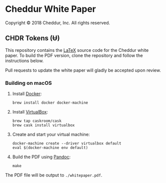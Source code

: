 # Cheddur White Paper

Copyright © 2018 Cheddur, Inc.  All rights reserved.

## CHDR Tokens (Ʉ)

This repository contains the [LaTeX](https://www.latex-project.org/)
source code for the Cheddur white paper. To build the PDF version, clone the
repository and follow the instructions below.

Pull requests to update the white paper will gladly be accepted upon review.

### Building on macOS

1. Install [Docker](https://www.docker.com/):

    ```
    brew install docker docker-machine
    ```

2. Install [VirtualBox](https://www.virtualbox.org/):

    ```
    brew tap caskroom/cask
    brew cask install virtualbox
    ```

3. Create and start your virtual machine:

    ```
    docker-machine create --driver virtualbox default
    eval $(docker-machine env default)
    ```

4. Build the PDF using [Pandoc](https://pandoc.org/):

    ```
    make
    ```

The PDF file will be output to `./whitepaper.pdf`.
